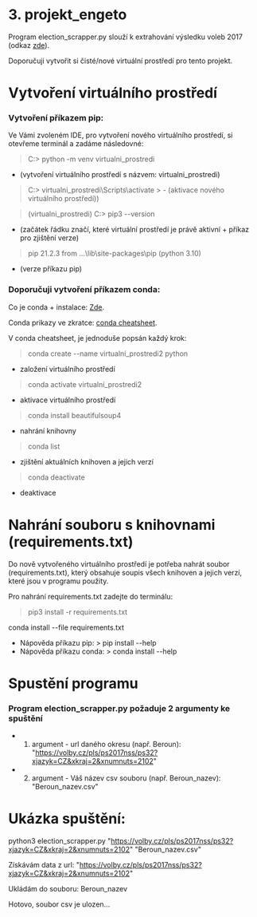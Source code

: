 # 3. projekt_engeto
Program election_scrapper.py slouží k extrahování výsledku voleb 2017 (odkaz [zde](https://volby.cz/pls/ps2017nss/ps3?xjazyk=CZ)).

Doporučuji vytvořit si čisté/nové virtuální prostředí pro tento projekt.

# Vytvoření virtuálního prostředí

### Vytvoření příkazem pip:
Ve Vámi zvoleném IDE, pro vytvoření nového virtuálního prostředí, si otevřeme terminál a zadáme následovné:

> C:\> python -m venv virtualni_prostredi
- (vytvoření virtuálního prostředí s názvem: virtualni_prostredi)


> C:\> virtualni_prostredi\Scripts\activate > - (aktivace nového virtuálního prostředí))

> (virtualni_prostredi) C:\>  pip3 --version
- (začátek řádku značí, které virtuální prostředí je právě aktivní + příkaz pro zjištění verze)


> pip 21.2.3 from ...\lib\site-packages\pip (python 3.10)
- (verze příkazu pip)


### Doporučuji vytvoření příkazem conda:

Co je conda + instalace: [Zde](https://docs.conda.io/en/latest/miniconda.html).

Conda prikazy ve zkratce: [conda cheatsheet](https://docs.conda.io/projects/conda/en/4.6.0/_downloads/52a95608c49671267e40c689e0bc00ca/conda-cheatsheet.pdf).

V conda cheatsheet, je jednoduše popsán každý krok:

> conda create --name virtualní_prostredi2 python
- založení virtuálního prostředí

> conda activate virtualní_prostredi2 
- aktivace virtuálního prostředí

> conda install beautifulsoup4
- nahrání knihovny

> conda list
- zjištění aktuálních knihoven a jejich verzí

> conda deactivate
- deaktivace
  
# Nahrání souboru s knihovnami (requirements.txt)

Do nově vytvořeného virtuálního prostředí je potřeba nahrát soubor (requirements.txt), který obsahuje soupis všech knihoven a jejich verzí, které jsou v programu použity.

Pro nahrání requirements.txt zadejte do terminálu:
> pip3 install -r requirements.txt

conda install --file requirements.txt
- Nápověda příkazu pip: > pip install --help
- Nápověda příkazu conda: > conda install --help


# Spustění programu

### Program election_scrapper.py požaduje 2 argumenty ke spuštění

- 1. argument - url daného okresu (např. Beroun): "https://volby.cz/pls/ps2017nss/ps32?xjazyk=CZ&xkraj=2&xnumnuts=2102"

- 2. argument - Váš název csv souboru (např. Beroun_nazev): "Beroun_nazev.csv"


# Ukázka spuštění:

python3 election_scrapper.py "https://volby.cz/pls/ps2017nss/ps32?xjazyk=CZ&xkraj=2&xnumnuts=2102" "Beroun_nazev.csv"

Získávám data z url: "https://volby.cz/pls/ps2017nss/ps32?xjazyk=CZ&xkraj=2&xnumnuts=2102"

Ukládám do souboru: Beroun_nazev

Hotovo, soubor csv je ulozen...

